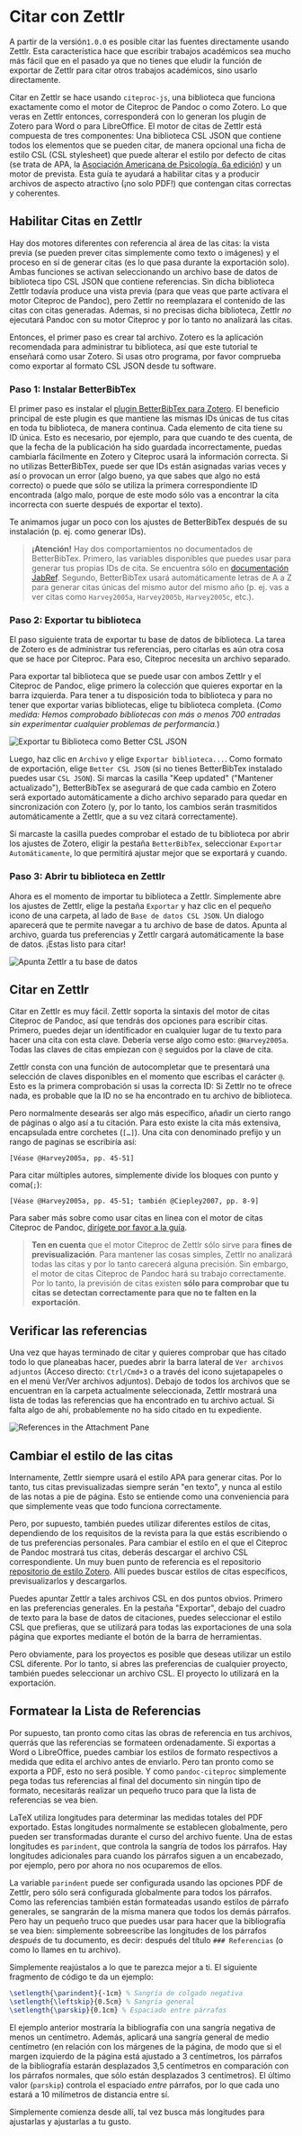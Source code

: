 # Citar con Zettlr

A partir de la versión`1.0.0` es posible citar las fuentes directamente usando Zettlr. Esta característica hace que escribir trabajos académicos sea mucho más fácil que en el pasado ya que no tienes que eludir la función de exportar de Zettlr para citar otros trabajos académicos, sino usarlo directamente.

Citar en Zettlr se hace usando `citeproc-js`, una biblioteca que funciona exactamente como el motor de Citeproc de Pandoc o como Zotero. Lo que veras en Zettlr entonces, corresponderá con lo generan los plugin de Zotero para Word o para LibreOffice. El motor de citas de Zettlr está compuesta de tres componentes: Una biblioteca CSL JSON que contiene todos los elementos que se pueden citar, de manera opcional una ficha de estilo CSL (CSL stylesheet) que puede alterar el estilo por defecto de citas (se trata de APA, la [Asociación Americana de Psicología, 6a edición](https://www.apastyle.org/manual/index)) y un motor de prevista. Esta guía te ayudará a habilitar citas y a producir archivos de aspecto atractivo (¡no solo PDF!) que contengan citas correctas y coherentes.

## Habilitar Citas en Zettlr

Hay dos motores diferentes con referencia al área de las citas: la vista previa (se pueden prever citas simplemente como texto o imágenes) y el proceso en sí de generar citas (es lo que pasa durante la exportación solo). Ambas funciones se activan seleccionando un archivo base de datos de biblioteca tipo CSL JSON que contiene referencias. Sin dicha biblioteca Zettlr todavía produce una vista previa (para que veas que parte activara el motor Citeproc de Pandoc), pero Zettlr no reemplazara el contenido de las citas con citas generadas. Ademas, si no precisas dicha biblioteca, Zettlr _no_ ejecutará Pandoc con su motor Citeproc y por lo tanto no analizará las citas.

Entonces, el primer paso es crear tal archivo. Zotero es la aplicación recomendada para administrar tu biblioteca, así que este tutorial te enseñará como usar Zotero.  Si usas otro programa, por favor comprueba como exportar al formato CSL JSON desde tu software.

### Paso 1: Instalar BetterBibTex

El primer paso es instalar el [plugin BetterBibTex para Zotero](https://github.com/retorquere/zotero-better-bibtex/releases/latest). El beneficio principal de este plugin es que mantiene las mismas IDs únicas de tus citas en toda tu biblioteca, de manera continua. Cada elemento de cita tiene su ID única. Esto es necesario, por ejemplo, para que cuando te des cuenta, de que la fecha de la publicación ha sido guardada incorrectamente, puedas cambiarla fácilmente en Zotero y Citeproc usará la información correcta. Si no utilizas BetterBibTex, puede ser que IDs están asignadas varias veces y así o provocan un error (algo bueno, ya que sabes que algo no está correcto) o puede que sólo se utiliza la primera correspondiente ID encontrada (algo malo, porque de este modo sólo vas a encontrar la cita incorrecta con suerte después de exportar el texto).

Te animamos jugar un poco con los ajustes de BetterBibTex después de su instalación (p. ej. como generar IDs).

> **¡Atención!** Hay dos comportamientos no documentados de BetterBibTex. Primero, las variables disponibles que puedes usar para generar tus propias IDs de cita. Se encuentra sólo en [documentación JabRef](http://help.jabref.org/en/BibtexKeyPatterns). Segundo, BetterBibTex usará automáticamente letras de A a Z para generar citas únicas del mismo autor del mismo año  (p. ej. vas a ver citas como `Harvey2005a`, `Harvey2005b`, `Harvey2005c`, etc.).

### Paso 2: Exportar tu biblioteca

El paso siguiente trata de exportar tu base de datos de biblioteca. La tarea de Zotero es de administrar tus referencias, pero citarlas es aún otra cosa que se hace por Citeproc. Para eso, Citeproc necesita un archivo separado.

Para exportar tal biblioteca que se puede usar con ambos Zettlr y el Citeproc de Pandoc, elige primero la colección que quieres exportar en la barra izquierda. Para tener a tu disposición toda to biblioteca y para no tener que exportar varias bibliotecas, elige tu biblioteca completa. (_Como medida: Hemos comprobado bibliotecas con más o menos 700 entradas sin experimentar cualquier problemas de performancia._)

![Exportar tu Biblioteca como Better CSL JSON](../img/export-to-csl-json.png)

Luego, haz clic en `Archivo` y elige `Exportar biblioteca...`. Como formato de exportación, elige `Better CSL JSON` (si no tienes BetterBibTex instalado puedes usar `CSL JSON`). Si marcas la casilla "Keep updated" ("Mantener actualizado"), BetterBibTex se asegurará de que cada cambio en Zotero será exportado automáticamente a dicho archivo separado para quedar en sincronización con Zotero (y, por lo tanto, los cambios serán trasmitidos automáticamente a Zettlr, que a su vez citará correctamente). 

Si marcaste la casilla puedes comprobar el estado de tu biblioteca por abrir los ajustes de Zotero, eligir la pestaña `BetterBibTex`, seleccionar `Exportar Automáticamente`, lo que permitirá ajustar mejor que se exportará y cuando.

### Paso 3: Abrir tu biblioteca en Zettlr

Ahora es el momento de importar tu biblioteca a Zettlr. Simplemente abre los ajustes de Zettlr, elige la pestaña `Exportar` y haz clic en el pequeño icono de una carpeta, al lado de `Base de datos CSL JSON`. Un dialogo aparecerá que te permite navegar a tu archivo de base de datos. Apunta al archivo, guarda tus preferencias y Zettlr cargará automáticamente la base de datos. ¡Estas listo para citar!

![Apunta Zettlr a tu base de datos](../img/settings_export.png)

## Citar en Zettlr

Citar en Zettlr es muy fácil. Zettlr soporta la sintaxis del motor de citas Citeproc de Pandoc, así que tendrás dos opciones para escribir citas. Primero, puedes dejar un identificador en cualquier lugar de tu texto para hacer una cita con esta clave. Debería verse algo como esto: `@Harvey2005a`. Todas las claves de citas empiezan con `@` seguidos por la clave de cita.

Zettlr consta con una función de autocompletar que te presentará una selección de claves disponibles en el momento que escribas el carácter `@`. Esto es la primera comprobación si usas la correcta ID: Si Zettlr no te ofrece nada, es probable que la ID no se ha encontrado en tu archivo de biblioteca.

Pero normalmente desearás ser algo más específico, añadir un cierto rango de páginas o algo así a tu citación. Para esto existe la cita más extensiva, encapsulada entre corchetes (`[…]`).   Una cita con denominado prefijo y un rango de paginas se escribiría así:

`[Véase @Harvey2005a, pp. 45-51]`

Para citar múltiples autores, simplemente divide los bloques con punto y coma(`;`):

`[Véase @Harvey2005a, pp. 45-51; también @Ciepley2007, pp. 8-9]`

Para saber más sobre como usar citas en linea con el motor de citas Citeproc de Pandoc, [dirígete por favor a la guía](http://pandoc.org/demo/example19/Extension-citations.html).

> **Ten en cuenta** que el motor Citeproc de Zettlr sólo sirve para **fines de previsualización**. Para mantener las cosas simples, Zettlr no analizará todas las citas y por lo tanto carecerá alguna precisión. Sin embargo, el motor de citas Citeproc de Pandoc hará su trabajo correctamente. Por lo tanto, la previsión de citas existen **sólo para comprobar que tu citas se detectan correctamente para que no te falten en la exportación**.

## Verificar las referencias

Una vez que hayas terminado de citar y quieres comprobar que has citado todo lo que planeabas hacer, puedes abrir la barra lateral de `Ver archivos adjuntos` (Acceso directo: `Ctrl/Cmd+3` o a través del icono sujetapapeles o en el menú Ver/Ver archivos adjuntos). Debajo de todos los archivos que se encuentran en la carpeta actualmente seleccionada, Zettlr mostrará una lista de todas las referencias que ha encontrado en tu archivo actual. Si falta algo de ahí, probablemente no ha sido citado en tu expediente.

![References in the Attachment Pane](../img/attachment-pane-references.png)

## Cambiar el estilo de las citas

Internamente, Zettlr siempre usará el estilo APA para generar citas. Por lo tanto, tus citas previsualizadas siempre serán "en texto", y nunca al estilo de las notas a pie de página.  Esto se entiende como una conveniencia para que simplemente veas que todo funciona correctamente.

Pero, por supuesto, también puedes utilizar diferentes estilos de citas, dependiendo de los requisitos de la revista para la que estás escribiendo o de tus preferencias personales. Para cambiar el estilo en el que el Citeproc de Pandoc mostrará tus citas, deberás descargar el archivo CSL correspondiente. Un muy buen punto de referencia es el repositorio [repositorio de estilo Zotero](https://www.zotero.org/styles). Allí puedes buscar estilos de citas específicos, previsualizarlos y descargarlos.

Puedes apuntar Zettlr a tales archivos CSL en dos puntos obvios. Primero en las preferencias generales. En la pestaña "Exportar", debajo del cuadro de texto para la base de datos de citaciones, puedes seleccionar el estilo CSL que prefieras, que se utilizará para todas las exportaciones de una sola página que exportes mediante el botón de la barra de herramientas.


Pero obviamente, para los proyectos es posible que deseas utilizar un estilo CSL diferente. Por lo tanto, si abres las preferencias de cualquier proyecto, también puedes seleccionar un archivo CSL. El proyecto lo utilizará en la exportación.

## Formatear la Lista de Referencias

Por supuesto, tan pronto como citas las obras de referencia en tus archivos, querrás que las referencias se formateen ordenadamente. Si exportas a Word o LibreOffice, puedes cambiar los estilos de formato respectivos a medida que edita el archivo antes de enviarlo. Pero tan pronto como se exporta a PDF, esto no será posible. Y como `pandoc-citeproc` simplemente pega todas tus referencias al final del documento sin ningún tipo de formato, necesitarás realizar un pequeño truco para que la lista de referencias se vea bien.

LaTeX utiliza longitudes para determinar las medidas totales del PDF exportado. Estas longitudes normalmente se establecen globalmente, pero pueden ser transformadas durante el curso del archivo fuente. Una de estas longitudes es `parindent`, que controla la sangría de todos los párrafos. Hay longitudes adicionales para cuando los párrafos siguen a un encabezado, por ejemplo, pero por ahora no nos ocuparemos de ellos.

La variable `parindent` puede ser configurada usando las opciones PDF de Zettlr, pero sólo será configurada globalmente para todos los párrafos. Como las referencias también están formateadas usando estilos de párrafo generales, se sangrarán de la misma manera que todos los demás párrafos. Pero hay un pequeño truco que puedes usar para hacer que la bibliografía se vea bien: simplemente sobreescribe las longitudes de los párrafos _después_ de tu documento, es decir: después del título `### Referencias` (o como lo llames en tu archivo).

Simplemente reajústalos a lo que te parezca mejor a ti. El siguiente fragmento de código te da un ejemplo:

```latex
\setlength{\parindent}{-1cm} % Sangría de colgado negativa
\setlength{\leftskip}{0.5cm} % Sangría general
\setlength{\parskip}{0.1cm} % Espaciado entre párrafos
```

El ejemplo anterior mostraría la bibliografía con una sangría negativa de menos un centímetro. Además, aplicará una sangría general de medio centímetro (en relación con los márgenes de la página, de modo que si el margen izquierdo de la página está ajustado a 3 centímetros, los párrafos de la bibliografía estarán desplazados 3,5 centímetros en comparación con los párrafos normales, que sólo están desplazados 3 centímetros). El último valor (`parskip`) controla el espaciado _entre_ párrafos, por lo que cada uno estará a 10 milímetros de distancia entre sí.

Simplemente comienza desde allí, tal vez busca más longitudes para ajustarlas y ajustarlas a tu gusto.
